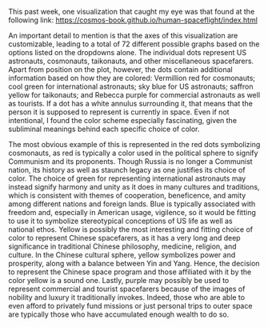 This past week, one visualization that caught my eye was that found at the following link:
https://cosmos-book.github.io/human-spaceflight/index.html

An important detail to mention is that the axes of this visualization are customizable, leading to a total of 72 different
possible graphs based on the options listed on the dropdowns alone. The individual dots represent US astronauts, cosmonauts,
taikonauts, and other miscellaneous spacefarers. Apart from position on the plot, however, the dots contain additional
information based on how they are colored: Vermillion red for cosmonauts; cool green for international astronauts; sky blue for
US astronauts; saffron yellow for taikonauts; and Rebecca purple for commercial astronauts as well as tourists. If a dot has a
white annulus surrounding it, that means that the person it is supposed to represent is currently in space. Even if not
intentional, I found the color scheme especially fascinating, given the subliminal meanings behind each specific choice of color.

The most obvious example of this is represented in the red dots symbolizing cosmonauts, as red is typically a color used in the
political sphere to signify Communism and its proponents. Though Russia is no longer a Communist nation, its history as
well as staunch legacy as one justifies its choice of color. The choice of green for representing international astronauts may
instead signify harmony and unity as it does in many cultures and traditions, which is consistent with themes of cooperation,
beneficence, and amity among different nations and foreign lands. Blue is typically associated with freedom and, especially in
American usage, vigilence, so it would be fitting to use it to symbolize stereotypical conceptions of US life as well as national
ethos. Yellow is possibly the most interesting and fitting choice of color to represent Chinese spacefarers, as it has a very long
and deep significance in traditional Chinese philosophy, medicine, religion, and culture. In the Chinese cultural sphere, yellow
symbolizes power and prosperity, along with a balance between Yin and Yang. Hence, the decision to represent the Chinese space
program and those affiliated with it by the color yellow is a sound one. Lastly, purple may possibly be used to represent
commercial and tourist spacefarers because of the images of nobility and luxury it traditionally invokes. Indeed, those who are
able to even afford to privately fund missions or just personal trips to outer space are typically those who have accumulated
enough wealth to do so.